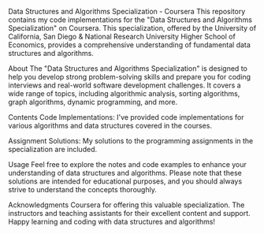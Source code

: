 Data Structures and Algorithms Specialization - Coursera
This repository contains my code implementations for the "Data Structures and Algorithms Specialization" on Coursera. This specialization, offered by the University of California, San Diego & National Research University Higher School of Economics, provides a comprehensive understanding of fundamental data structures and algorithms.

About
The "Data Structures and Algorithms Specialization" is designed to help you develop strong problem-solving skills and prepare you for coding interviews and real-world software development challenges. It covers a wide range of topics, including algorithmic analysis, sorting algorithms, graph algorithms, dynamic programming, and more.

Contents
Code Implementations: I've provided code implementations for various algorithms and data structures covered in the courses.

Assignment Solutions: My solutions to the programming assignments in the specialization are included.

Usage
Feel free to explore the notes and code examples to enhance your understanding of data structures and algorithms. Please note that these solutions are intended for educational purposes, and you should always strive to understand the concepts thoroughly.

Acknowledgments
Coursera for offering this valuable specialization.
The instructors and teaching assistants for their excellent content and support.
Happy learning and coding with data structures and algorithms!
